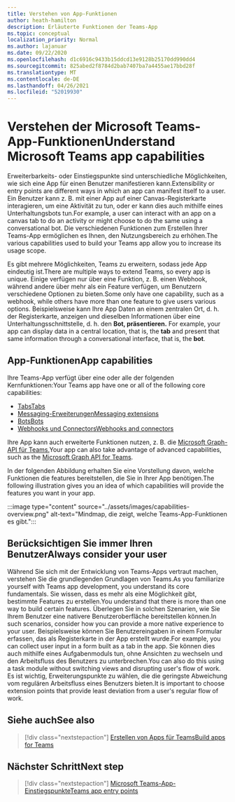 ```yaml
---
title: Verstehen von App-Funktionen
author: heath-hamilton
description: Erläuterte Funktionen der Teams-App
ms.topic: conceptual
localization_priority: Normal
ms.author: lajanuar
ms.date: 09/22/2020
ms.openlocfilehash: d1c6916c9433b15ddcd13e9128b25170dd990dd4
ms.sourcegitcommit: 825abed2f8784d2bab7407ba7a4455ae17bbd28f
ms.translationtype: MT
ms.contentlocale: de-DE
ms.lasthandoff: 04/26/2021
ms.locfileid: "52019930"
---
```

# <a name="understand-microsoft-teams-app-capabilities"></a><span data-ttu-id="9548f-103">Verstehen der Microsoft Teams-App-Funktionen</span><span class="sxs-lookup"><span data-stu-id="9548f-103">Understand Microsoft Teams app capabilities</span></span>

<span data-ttu-id="9548f-104">Erweiterbarkeits- oder Einstiegspunkte sind unterschiedliche Möglichkeiten, wie sich eine App für einen Benutzer manifestieren kann.</span><span class="sxs-lookup"><span data-stu-id="9548f-104">Extensibility or entry points are different ways in which an app can manifest itself to a user.</span></span> <span data-ttu-id="9548f-105">Ein Benutzer kann z. B. mit einer App auf einer Canvas-Registerkarte interagieren, um eine Aktivität zu tun, oder er kann dies auch mithilfe eines Unterhaltungsbots tun.</span><span class="sxs-lookup"><span data-stu-id="9548f-105">For example, a user can interact with an app on a canvas tab to do an activity or might choose to do the same using a conversational bot.</span></span> <span data-ttu-id="9548f-106">Die verschiedenen Funktionen zum Erstellen Ihrer Teams-App ermöglichen es Ihnen, den Nutzungsbereich zu erhöhen.</span><span class="sxs-lookup"><span data-stu-id="9548f-106">The various capabilities used to build your Teams app allow you to increase its usage scope.</span></span>

<span data-ttu-id="9548f-107">Es gibt mehrere Möglichkeiten, Teams zu erweitern, sodass jede App eindeutig ist.</span><span class="sxs-lookup"><span data-stu-id="9548f-107">There are multiple ways to extend Teams, so every app is unique.</span></span> <span data-ttu-id="9548f-108">Einige verfügen nur über eine Funktion, z. B. einen Webhook, während andere über mehr als ein Feature verfügen, um Benutzern verschiedene Optionen zu bieten.</span><span class="sxs-lookup"><span data-stu-id="9548f-108">Some only have one capability, such as a webhook, while others have more than one feature to give users various options.</span></span> <span data-ttu-id="9548f-109">Beispielsweise kann Ihre App Daten an einem zentralen Ort, d. h. der Registerkarte, anzeigen und dieselben Informationen über eine Unterhaltungsschnittstelle, d. h. den **Bot, präsentieren.** </span><span class="sxs-lookup"><span data-stu-id="9548f-109">For example, your app can display data in a central location, that is, the **tab** and present that same information through a conversational interface, that is, the **bot**.</span></span>

## <a name="app-capabilities"></a><span data-ttu-id="9548f-110">App-Funktionen</span><span class="sxs-lookup"><span data-stu-id="9548f-110">App capabilities</span></span>

<span data-ttu-id="9548f-111">Ihre Teams-App verfügt über eine oder alle der folgenden Kernfunktionen:</span><span class="sxs-lookup"><span data-stu-id="9548f-111">Your Teams app have one or all of the following core capabilities:</span></span>

* [<span data-ttu-id="9548f-112">Tabs</span><span class="sxs-lookup"><span data-stu-id="9548f-112">Tabs</span></span>](../tabs/what-are-tabs.md)
* [<span data-ttu-id="9548f-113">Messaging-Erweiterungen</span><span class="sxs-lookup"><span data-stu-id="9548f-113">Messaging extensions</span></span>](../messaging-extensions/what-are-messaging-extensions.md)
* [<span data-ttu-id="9548f-114">Bots</span><span class="sxs-lookup"><span data-stu-id="9548f-114">Bots</span></span>](../bots/what-are-bots.md)
* [<span data-ttu-id="9548f-115">Webhooks und Connectors</span><span class="sxs-lookup"><span data-stu-id="9548f-115">Webhooks and connectors</span></span>](../webhooks-and-connectors/what-are-webhooks-and-connectors.md)

<span data-ttu-id="9548f-116">Ihre App kann auch erweiterte Funktionen nutzen, z. B. die [Microsoft Graph-API für Teams.](https://docs.microsoft.com/graph/teams-concept-overview)</span><span class="sxs-lookup"><span data-stu-id="9548f-116">Your app can also take advantage of advanced capabilities, such as the [Microsoft Graph API for Teams](https://docs.microsoft.com/graph/teams-concept-overview).</span></span>

<span data-ttu-id="9548f-117">In der folgenden Abbildung erhalten Sie eine Vorstellung davon, welche Funktionen die features bereitstellen, die Sie in Ihrer App benötigen.</span><span class="sxs-lookup"><span data-stu-id="9548f-117">The following illustration gives you an idea of which capabilities will provide the features you want in your app.</span></span>

:::image type="content" source="../assets/images/capabilities-overview.png" alt-text="Mindmap, die zeigt, welche Teams-App-Funktionen es gibt.":::

## <a name="always-consider-your-user"></a><span data-ttu-id="9548f-119">Berücksichtigen Sie immer Ihren Benutzer</span><span class="sxs-lookup"><span data-stu-id="9548f-119">Always consider your user</span></span>

<span data-ttu-id="9548f-120">Während Sie sich mit der Entwicklung von Teams-Apps vertraut machen, verstehen Sie die grundlegenden Grundlagen von Teams.</span><span class="sxs-lookup"><span data-stu-id="9548f-120">As you familiarize yourself with Teams app development, you understand its core fundamentals.</span></span> <span data-ttu-id="9548f-121">Sie wissen, dass es mehr als eine Möglichkeit gibt, bestimmte Features zu erstellen.</span><span class="sxs-lookup"><span data-stu-id="9548f-121">You understand that there is more than one way to build certain features.</span></span> <span data-ttu-id="9548f-122">Überlegen Sie in solchen Szenarien, wie Sie Ihrem Benutzer eine nativere Benutzeroberfläche bereitstellen können.</span><span class="sxs-lookup"><span data-stu-id="9548f-122">In such scenarios, consider how you can provide a more native experience to your user.</span></span>
<span data-ttu-id="9548f-123">Beispielsweise können Sie Benutzereingaben in einem Formular erfassen, das als Registerkarte in der App erstellt wurde.</span><span class="sxs-lookup"><span data-stu-id="9548f-123">For example, you can collect user input in a form built as a tab in the app.</span></span> <span data-ttu-id="9548f-124">Sie können dies auch mithilfe eines Aufgabenmoduls tun, ohne Ansichten zu wechseln und den Arbeitsfluss des Benutzers zu unterbrechen.</span><span class="sxs-lookup"><span data-stu-id="9548f-124">You can also do this using a task module without switching views and disrupting user's flow of work.</span></span> <span data-ttu-id="9548f-125">Es ist wichtig, Erweiterungspunkte zu wählen, die die geringste Abweichung vom regulären Arbeitsfluss eines Benutzers bieten.</span><span class="sxs-lookup"><span data-stu-id="9548f-125">It is important to choose extension points that provide least deviation from a user's regular flow of work.</span></span>

## <a name="see-also"></a><span data-ttu-id="9548f-126">Siehe auch</span><span class="sxs-lookup"><span data-stu-id="9548f-126">See also</span></span>

> [!div class="nextstepaction"]
> [<span data-ttu-id="9548f-127">Erstellen von Apps für Teams</span><span class="sxs-lookup"><span data-stu-id="9548f-127">Build apps for Teams</span></span>](../overview.md)
## <a name="next-step"></a><span data-ttu-id="9548f-128">Nächster Schritt</span><span class="sxs-lookup"><span data-stu-id="9548f-128">Next step</span></span>

> [!div class="nextstepaction"]
> [<span data-ttu-id="9548f-129">Microsoft Teams-App-Einstiegspunkte</span><span class="sxs-lookup"><span data-stu-id="9548f-129">Teams app entry points</span></span>](../concepts/extensibility-points.md)
